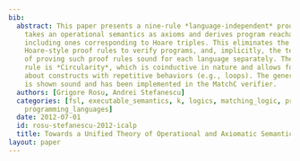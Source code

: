 ```yaml
---
bib:
  abstract: This paper presents a nine-rule *language-independent* proof system that
    takes an operational semantics as axioms and derives program reachability properties,
    including ones corresponding to Hoare triples. This eliminates the need for language-specific
    Hoare-style proof rules to verify programs, and, implicitly, the tedious step
    of proving such proof rules sound for each language separately. The key proof
    rule is *Circularity*, which is coinductive in nature and allows for reasoning
    about constructs with repetitive behaviors (e.g., loops). The generic proof system
    is shown sound and has been implemented in the MatchC verifier.
  authors: [Grigore Rosu, Andrei Stefanescu]
  categories: [fsl, executable_semantics, k, logics, matching_logic, program_verification,
    programming_languages]
  date: 2012-07-01
  id: rosu-stefanescu-2012-icalp
  title: Towards a Unified Theory of Operational and Axiomatic Semantics
layout: paper
---
```

